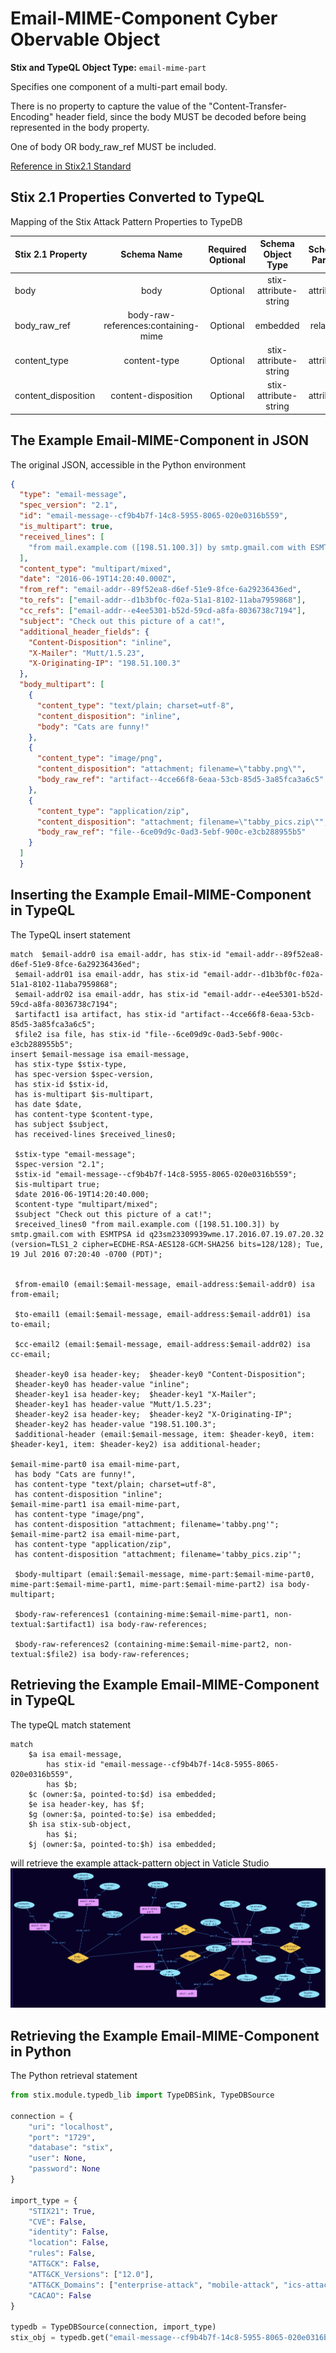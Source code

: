 # Email-MIME-Component Cyber Obervable Object

**Stix and TypeQL Object Type:**  `email-mime-part`

Specifies one component of a multi-part email body.

There is no property to capture the value of the "Content-Transfer-Encoding" header field, since the body MUST be decoded before being represented in the body property.

One of body OR body_raw_ref MUST be included.

[Reference in Stix2.1 Standard](https://docs.oasis-open.org/cti/stix/v2.1/os/stix-v2.1-os.html#_grboc7sq5514)
## Stix 2.1 Properties Converted to TypeQL
Mapping of the Stix Attack Pattern Properties to TypeDB

|  Stix 2.1 Property    |           Schema Name             | Required  Optional  |      Schema Object Type | Schema Parent  |
|:--------------------|:--------------------------------:|:------------------:|:------------------------:|:-------------:|
| body |body |      Optional       |  stix-attribute-string    |   attribute    |
| body_raw_ref |body-raw-references:containing-mime |      Optional       |   embedded     |relation |
| content_type | content-type |      Optional       |  stix-attribute-string    |   attribute    |
| content_disposition |content-disposition |      Optional       |  stix-attribute-string    |   attribute    |

## The Example Email-MIME-Component in JSON
The original JSON, accessible in the Python environment
```json
{
  "type": "email-message",      
  "spec_version": "2.1",      
  "id": "email-message--cf9b4b7f-14c8-5955-8065-020e0316b559",      
  "is_multipart": true,      
  "received_lines": [      
    "from mail.example.com ([198.51.100.3]) by smtp.gmail.com with ESMTPSA id q23sm23309939wme.17.2016.07.19.07.20.32 (version=TLS1_2 cipher=ECDHE-RSA-AES128-GCM-SHA256 bits=128/128); Tue, 19 Jul 2016 07:20:40 -0700 (PDT)"      
  ],      
  "content_type": "multipart/mixed",      
  "date": "2016-06-19T14:20:40.000Z",      
  "from_ref": "email-addr--89f52ea8-d6ef-51e9-8fce-6a29236436ed",      
  "to_refs": ["email-addr--d1b3bf0c-f02a-51a1-8102-11aba7959868"],      
  "cc_refs": ["email-addr--e4ee5301-b52d-59cd-a8fa-8036738c7194"],      
  "subject": "Check out this picture of a cat!",      
  "additional_header_fields": {      
    "Content-Disposition": "inline",      
    "X-Mailer": "Mutt/1.5.23",      
    "X-Originating-IP": "198.51.100.3"      
  },      
  "body_multipart": [      
    {      
      "content_type": "text/plain; charset=utf-8",      
      "content_disposition": "inline",      
      "body": "Cats are funny!"      
    },      
    {      
      "content_type": "image/png",      
      "content_disposition": "attachment; filename=\"tabby.png\"",      
      "body_raw_ref": "artifact--4cce66f8-6eaa-53cb-85d5-3a85fca3a6c5"      
    },      
    {      
      "content_type": "application/zip",      
      "content_disposition": "attachment; filename=\"tabby_pics.zip\"",      
      "body_raw_ref": "file--6ce09d9c-0ad3-5ebf-900c-e3cb288955b5"      
    }      
  ]      
  } 
```


## Inserting the Example Email-MIME-Component in TypeQL
The TypeQL insert statement
```typeql
match  $email-addr0 isa email-addr, has stix-id "email-addr--89f52ea8-d6ef-51e9-8fce-6a29236436ed";
 $email-addr01 isa email-addr, has stix-id "email-addr--d1b3bf0c-f02a-51a1-8102-11aba7959868";
 $email-addr02 isa email-addr, has stix-id "email-addr--e4ee5301-b52d-59cd-a8fa-8036738c7194";
 $artifact1 isa artifact, has stix-id "artifact--4cce66f8-6eaa-53cb-85d5-3a85fca3a6c5";
 $file2 isa file, has stix-id "file--6ce09d9c-0ad3-5ebf-900c-e3cb288955b5";
insert $email-message isa email-message,
 has stix-type $stix-type,
 has spec-version $spec-version,
 has stix-id $stix-id,
 has is-multipart $is-multipart,
 has date $date,
 has content-type $content-type,
 has subject $subject,
 has received-lines $received_lines0;

 $stix-type "email-message";
 $spec-version "2.1";
 $stix-id "email-message--cf9b4b7f-14c8-5955-8065-020e0316b559";
 $is-multipart true;
 $date 2016-06-19T14:20:40.000;
 $content-type "multipart/mixed";
 $subject "Check out this picture of a cat!";
 $received_lines0 "from mail.example.com ([198.51.100.3]) by smtp.gmail.com with ESMTPSA id q23sm23309939wme.17.2016.07.19.07.20.32 (version=TLS1_2 cipher=ECDHE-RSA-AES128-GCM-SHA256 bits=128/128); Tue, 19 Jul 2016 07:20:40 -0700 (PDT)";


 $from-email0 (email:$email-message, email-address:$email-addr0) isa from-email;

 $to-email1 (email:$email-message, email-address:$email-addr01) isa to-email;

 $cc-email2 (email:$email-message, email-address:$email-addr02) isa cc-email;

 $header-key0 isa header-key;  $header-key0 "Content-Disposition";
 $header-key0 has header-value "inline";
 $header-key1 isa header-key;  $header-key1 "X-Mailer";
 $header-key1 has header-value "Mutt/1.5.23";
 $header-key2 isa header-key;  $header-key2 "X-Originating-IP";
 $header-key2 has header-value "198.51.100.3";
 $additional-header (email:$email-message, item: $header-key0, item: $header-key1, item: $header-key2) isa additional-header;

$email-mime-part0 isa email-mime-part,
 has body "Cats are funny!",
 has content-type "text/plain; charset=utf-8",
 has content-disposition "inline";
$email-mime-part1 isa email-mime-part,
 has content-type "image/png",
 has content-disposition "attachment; filename='tabby.png'";
$email-mime-part2 isa email-mime-part,
 has content-type "application/zip",
 has content-disposition "attachment; filename='tabby_pics.zip'";

 $body-multipart (email:$email-message, mime-part:$email-mime-part0, mime-part:$email-mime-part1, mime-part:$email-mime-part2) isa body-multipart;

 $body-raw-references1 (containing-mime:$email-mime-part1, non-textual:$artifact1) isa body-raw-references;

 $body-raw-references2 (containing-mime:$email-mime-part2, non-textual:$file2) isa body-raw-references;
```

## Retrieving the Example Email-MIME-Component in TypeQL
The typeQL match statement

```typeql
match
    $a isa email-message,
        has stix-id "email-message--cf9b4b7f-14c8-5955-8065-020e0316b559",
        has $b;
    $c (owner:$a, pointed-to:$d) isa embedded;
    $e isa header-key, has $f;
    $g (owner:$a, pointed-to:$e) isa embedded;
    $h isa stix-sub-object,
        has $i;
    $j (owner:$a, pointed-to:$h) isa embedded;
```


will retrieve the example attack-pattern object in Vaticle Studio
![Email-MIME-Component Example](./img/email-mime.png)

## Retrieving the Example Email-MIME-Component  in Python
The Python retrieval statement

```python
from stix.module.typedb_lib import TypeDBSink, TypeDBSource

connection = {
    "uri": "localhost",
    "port": "1729",
    "database": "stix",
    "user": None,
    "password": None
}

import_type = {
    "STIX21": True,
    "CVE": False,
    "identity": False,
    "location": False,
    "rules": False,
    "ATT&CK": False,
    "ATT&CK_Versions": ["12.0"],
    "ATT&CK_Domains": ["enterprise-attack", "mobile-attack", "ics-attack"],
    "CACAO": False
}

typedb = TypeDBSource(connection, import_type)
stix_obj = typedb.get("email-message--cf9b4b7f-14c8-5955-8065-020e0316b559")
```

